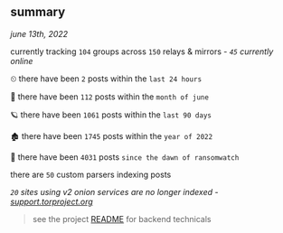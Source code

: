 
## summary
_june 13th, 2022_

currently tracking `104` groups across `150` relays & mirrors - _`45` currently online_

⏲ there have been `2` posts within the `last 24 hours`

🦈 there have been `112` posts within the `month of june`

🪐 there have been `1061` posts within the `last 90 days`

🏚 there have been `1745` posts within the `year of 2022`

🦕 there have been `4031` posts `since the dawn of ransomwatch`

there are `50` custom parsers indexing posts

_`20` sites using v2 onion services are no longer indexed - [support.torproject.org](https://support.torproject.org/onionservices/v2-deprecation/)_

> see the project [README](https://github.com/joshhighet/ransomwatch#ransomwatch--) for backend technicals
